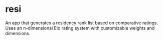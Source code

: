 # resi
An app that generates a residency rank list based on comparative ratings. Uses an n-dimensional Elo rating system with customizable weights and dimensions.